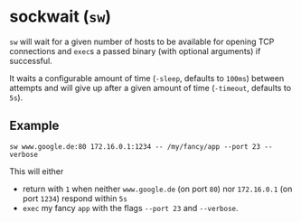 # sockwait (`sw`)

`sw` will wait for a given number of hosts to be available for opening TCP connections and `exec`s a passed binary (with optional arguments) if successful.

It waits a configurable amount of time (`-sleep`, defaults to `100ms`) between attempts and will give up after a given amount of time (`-timeout`, defaults to `5s`).

## Example

`sw www.google.de:80 172.16.0.1:1234 -- /my/fancy/app --port 23 --verbose`

This will either

* return with `1` when neither `www.google.de` (on port `80`) nor `172.16.0.1` (on port `1234`) respond within `5s`
* `exec` my fancy `app` with the flags `--port 23` and `--verbose`.
